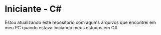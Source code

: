 # Iniciante - C#

Estou atualizando este repositório com agums arquivos que encontrei em meu PC quando 
estava iniciando meus estudos em C#.
